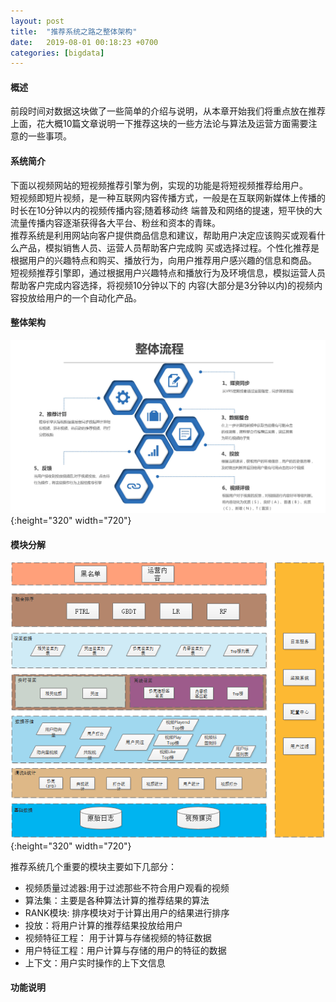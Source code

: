 ```yaml
---
layout: post
title:  "推荐系统之路之整体架构"
date:   2019-08-01 00:18:23 +0700
categories: [bigdata]
---
```


#### 概述
  前段时间对数据这块做了一些简单的介绍与说明，从本章开始我们将重点放在推荐上面，花大概10篇文章说明一下推荐这块的一些方法论与算法及运营方面需要注意的一些事项。   
  
#### 系统简介  
   下面以视频网站的短视频推荐引擎为例，实现的功能是将短视频推荐给用户。  
   短视频即短片视频，是一种互联网内容传播方式，一般是在互联网新媒体上传播的时长在10分钟以内的视频传播内容;随着移动终 端普及和网络的提速，短平快的大流量传播内容逐渐获得各大平台、粉丝和资本的青睐。  
   推荐系统是利用网站向客户提供商品信息和建议，帮助用户决定应该购买或观看什么产品，模拟销售人员、运营人员帮助客户完成购 买或选择过程。个性化推荐是根据用户的兴趣特点和购买、播放行为，向用户推荐用户感兴趣的信息和商品。  
   短视频推荐引擎即，通过根据用户兴趣特点和播放行为及环境信息，模拟运营人员帮助客户完成内容选择，将视频10分钟以下的 内容(大部分是3分钟以内)的视频内容投放给用户的一个自动化产品。   
  
#### 整体架构  
    
   ![collect_model_rc_1](/static/img/post/rc1_1.jpg){:height="320" width="720"}

#### 模块分解  
   
   ![collect_model_rc_2](/static/img/post/rc1_2.png){:height="320" width="720"} 
    
   推荐系统几个重要的模块主要如下几部分：  
   - 视频质量过滤器:用于过滤那些不符合用户观看的视频    
   - 算法集：主要是各种算法计算的推荐结果的算法    
   - RANK模块: 排序模块对于计算出用户的结果进行排序    
   - 投放：将用户计算的推荐结果投放给用户    
   - 视频特征工程： 用于计算与存储视频的特征数据    
   - 用户特征工程：用户计算与存储的用户的特征的数据  
   - 上下文：用户实时操作的上下文信息  
    

#### 功能说明  